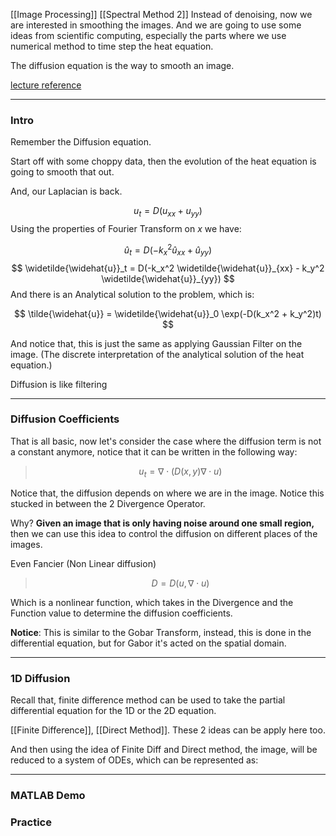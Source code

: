 [[Image Processing]]
[[Spectral Method 2]]
Instead of denoising, now we are interested in smoothing the images. 
And we are going to use some ideas from scientific computing, especially the parts where we use numerical method to time step the heat equation. 

The diffusion equation is the way to smooth an image. 

[lecture reference](https://www.youtube.com/watch?v=m1YqnJNziWU&feature=youtu.be&ab_channel=NathanKutz)

---

### Intro
Remember the Diffusion equation. 

Start off with some choppy data, then the evolution of the heat equation is going to smooth that out. 

And, our Laplacian is back. 

$$
u_t = D(u_{xx} + u_{yy})
$$
Using the properties of Fourier Transform on $x$ we have: 

$$
\widehat{u}_t = D(-k_x^2 \widehat{u}_{xx} + \widehat{u}_{yy})
$$
$$
\widetilde{\widehat{u}}_t = D(-k_x^2 \widetilde{\widehat{u}}_{xx} - k_y^2 \widetilde{\widehat{u}}_{yy})
$$
And there is an Analytical solution to the problem, which is: 

$$
\tilde{\widehat{u}}  = \widetilde{\widehat{u}}_0 \exp(-D(k_x^2 + k_y^2)t)
$$

And notice that, this is just the same as applying Gaussian Filter on the image. (The discrete interpretation of the analytical solution of the heat equation.)

Diffusion is like filtering

---
### Diffusion Coefficients 

That is all basic, now let's consider the case where the diffusion term is not a constant anymore, notice that it can be written in the following way: 

> $$
> u_t = \nabla\cdot(D(x, y)\nabla\cdot u)
> $$

Notice  that, the diffusion depends on where we are in the image. Notice this stucked in between the 2 Divergence Operator. 

Why? 
**Given an image that is only having noise around one small region,** then we can use this idea to control the diffusion on different places of the images. 

Even Fancier (Non Linear diffusion)
> $$
> D = D(u, \nabla\cdot u)
> $$

Which is a nonlinear function, which takes in the Divergence and the Function value to determine the diffusion coefficients. 

**Notice**: This is similar to the Gobar Transform, instead, this is done in the differential equation, but for Gabor it's acted on the spatial domain.

---
### 1D Diffusion

Recall that, finite difference method can be used to take the partial differential equation for the 1D or the 2D equation. 

[[Finite Difference]], [[Direct Method]]. These 2 ideas can be apply here too. 

And then using the idea of Finite Diff and Direct method, the image, will be reduced to a system of ODEs, which can be represented as: 

---
### MATLAB Demo

### Practice